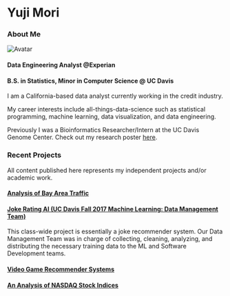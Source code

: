 # Yuji Mori 

### About Me 

![Avatar](https://avatars3.githubusercontent.com/u/18077506?s=400&u=15dcfc6c92e1dd848a323d19d42e0e09bb9d0000&v=4)

#### Data Engineering Analyst @Experian

#### B.S. in Statistics, Minor in Computer Science @ UC Davis

I am a California-based data analyst currently working in the credit industry.

My career interests include all-things-data-science such as statistical programming, machine learning, data visualization, and data engineering.

Previously I was a Bioinformatics Researcher/Intern at the UC Davis Genome Center. Check out my research poster [here](https://ypmori.github.io/URC_Poster_Submission_Mori.pdf). 

### Recent Projects

All content published here represents my independent projects and/or academic work.

#### [Analysis of Bay Area Traffic](https://laic5.github.io/traffic/)

#### [Joke Rating AI (UC Davis Fall 2017 Machine Learning: Data Management Team) ](https://ypmori.github.io/ECS171_Project_Report-3.pdf)
This class-wide project is essentially a joke recommender system. Our Data Management Team was in charge of collecting, cleaning, analyzing, and distributing the necessary training data to the ML and Software Development teams.

#### [Video Game Recommender Systems](https://ypmori.github.io/STA141C_Report.pdf)

#### [An Analysis of NASDAQ Stock Indices](https://ypmori.github.io/NASDAQ+Stock+Analysis)

